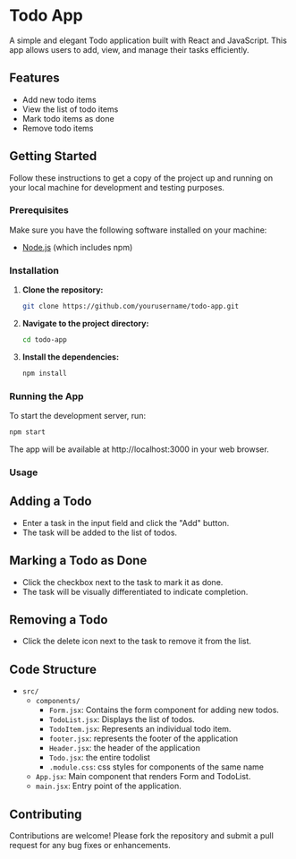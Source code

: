 # Todo App

A simple and elegant Todo application built with React and JavaScript. This app allows users to add, view, and manage their tasks efficiently.

## Features

- Add new todo items
- View the list of todo items
- Mark todo items as done
- Remove todo items

## Getting Started

Follow these instructions to get a copy of the project up and running on your local machine for development and testing purposes.

### Prerequisites

Make sure you have the following software installed on your machine:

- [Node.js](https://nodejs.org/) (which includes npm)

### Installation

1. **Clone the repository:**

    ```bash
    git clone https://github.com/yourusername/todo-app.git
    ```

2. **Navigate to the project directory:**

    ```bash
    cd todo-app
    ```

3. **Install the dependencies:**

    ```bash
    npm install
    ```

### Running the App

To start the development server, run:

```bash
npm start
```

The app will be available at http://localhost:3000 in your web browser.

### Usage
## Adding a Todo
- Enter a task in the input field and click the "Add" button.
- The task will be added to the list of todos.
  
## Marking a Todo as Done
- Click the checkbox next to the task to mark it as done.
- The task will be visually differentiated to indicate completion.
  
## Removing a Todo
- Click the delete icon next to the task to remove it from the list.
  
## Code Structure

- `src/`
  - `components/`
    - `Form.jsx`: Contains the form component for adding new todos.
    - `TodoList.jsx`: Displays the list of todos.
    - `TodoItem.jsx`: Represents an individual todo item.
    - `footer.jsx`: represents the footer of the application
    - `Header.jsx`: the header of the application
    - `Todo.jsx`: the entire todolist
    - `.module.css`: css styles for components of the same name
  - `App.jsx`: Main component that renders Form and TodoList.
  - `main.jsx`: Entry point of the application.

## Contributing

Contributions are welcome! Please fork the repository and submit a pull request for any bug fixes or enhancements.


